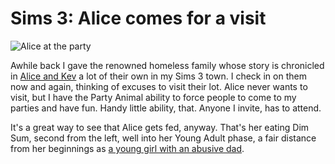 # Sims 3: Alice comes for a visit

![Alice at the party](http://westkarana.com/wp-content/uploads/2009/07/TS3-2009-07-10-08-20-01-82.jpg "Alice at the party")

Awhile back I gave the renowned homeless family whose story is chronicled in [Alice and Kev](http://aliceandkev.wordpress.com/) a lot of their own in my Sims 3 town. I check in on them now and again, thinking of excuses to visit their lot. Alice never wants to visit, but I have the Party Animal ability to force people to come to my parties and have fun. Handy little ability, that. Anyone I invite, has to attend.

It's a great way to see that Alice gets fed, anyway. That's her eating Dim Sum, second from the left, well into her Young Adult phase, a fair distance from her beginnings as [a young girl with an abusive dad](http://aliceandkev.wordpress.com/2009/06/09/alice-and-kev/).
